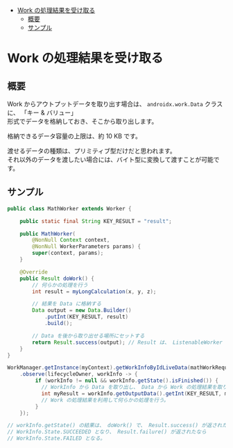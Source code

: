 <!-- TOC START min:1 max:3 link:true asterisk:false update:true -->
- [Work の処理結果を受け取る](#work-の処理結果を受け取る)
  - [概要](#概要)
  - [サンプル](#サンプル)
<!-- TOC END -->


# Work の処理結果を受け取る

## 概要

Work からアウトプットデータを取り出す場合は、 `androidx.work.Data` クラスに、 「キー & バリュー」  
形式でデータを格納しておき、そこから取り出します。  

格納できるデータ容量の上限は、約 10 KB です。

渡せるデータの種類は、プリミティブ型だけだと思われます。  
それ以外のデータを渡したい場合には、バイト型に変換して渡すことが可能です。


## サンプル

```java
public class MathWorker extends Worker {

    public static final String KEY_RESULT = "result";

    public MathWorker(
        @NonNull Context context,
        @NonNull WorkerParameters params) {
        super(context, params);
    }

    @Override
    public Result doWork() {
        // 何らかの処理を行う
        int result = myLongCalculation(x, y, z);

        // 結果を Data に格納する
        Data output = new Data.Builder()
            .putInt(KEY_RESULT, result)
            .build();

        // Data を後から取り出せる場所にセットする
        return Result.success(output); // Result は、 ListenableWorker の内部クラスの Result である。
    }
}
```

```java
WorkManager.getInstance(myContext).getWorkInfoByIdLiveData(mathWorkRequest.getId())
    .observe(lifecycleOwner, workInfo -> {
         if (workInfo != null && workInfo.getState().isFinished()) {
           // WorkInfo から Data を取り出し、 Data から Work の処理結果を取り出す。
           int myResult = workInfo.getOutputData().getInt(KEY_RESULT, myDefaultValue);
           // Work の処理結果を利用して何らかの処理を行う。
         }
    });

// workInfo.getState() の結果は、 doWork() で、 Result.success() が返されたなら
// WorkInfo.State.SUCCEEDED となり、 Result.failure() が返されたなら
// WorkInfo.State.FAILED となる。
```

